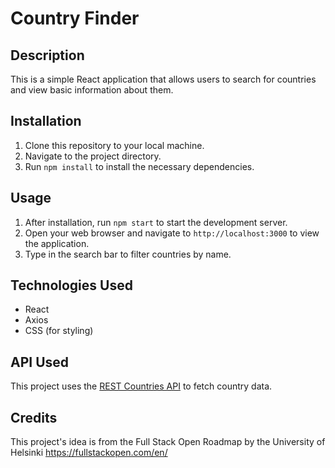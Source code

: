 # Country Finder

## Description
This is a simple React application that allows users to search for countries and view basic information about them.

## Installation
1. Clone this repository to your local machine.
2. Navigate to the project directory.
3. Run `npm install` to install the necessary dependencies.

## Usage
1. After installation, run `npm start` to start the development server.
2. Open your web browser and navigate to `http://localhost:3000` to view the application.
3. Type in the search bar to filter countries by name.

## Technologies Used
- React
- Axios
- CSS (for styling)

## API Used
This project uses the [REST Countries API](https://restcountries.com/) to fetch country data.

## Credits
This project's idea is from the Full Stack Open Roadmap by the University of Helsinki https://fullstackopen.com/en/
